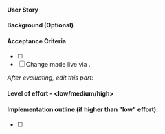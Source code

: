  #### User Story

<TODO>

#### Background (Optional)

<TODO>

#### Acceptance Criteria

- [ ] <TODO>
- [ ] Change made live via <TODO>.

_After evaluating, edit this part:_

#### Level of effort - <low/medium/high>

#### Implementation outline (if higher than "low" effort):

- [ ] <TODO>

